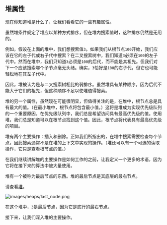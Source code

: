 ## 堆属性

现在你知道堆是什么了，让我们看看它的一些有趣属性。

虽然堆条件规定了堆应以某种方式排序，但在堆内搜索值时，这种排序仍然是无用的。

例如，假设在上面的堆中，我们想搜索值`3`。如果我们从根节点`100`开始，我们应该在它的左子代或右子代中搜索？在二叉搜索树中，我们知道`3`必须在`100`的左子代中。然而在堆中，我们只知道`3`必须是`100`的后代，而不能是其祖先。但我们对下一个应该搜索哪个子节点毫无头绪。确实，`3`恰好是`100`的右子代，但它也可能轻松地在其左子代中。

因此，堆被认为是与二叉搜索树相比的弱排序。虽然堆具有某种顺序，因为后代不能大于它们的祖先，但这种顺序不足以使堆值得搜索。

堆的另一个属性，虽然现在可能很明显，但值得关注的是，在堆中，根节点总是具有最大的值。（在最小堆中，根节点将包含最小值。）这将是堆成为实现优先级队列的一个重要原因。在优先级队列中，我们总是希望访问具有最高优先级的值。使用堆，我们总是知道可以在根节点找到这个值。因此，根节点将代表具有最高优先级的项目。

堆有两个主要操作：插入和删除。正如我们所指出的，在堆中搜索需要检查每个节点，因此搜索通常不是在堆的上下文中实现的操作。（堆还可以有一个可选的读取操作，它只是查看根节点的值。）

在我们继续讲解堆的主要操作是如何工作的之前，让我定义一个更多的术语，因为它将在接下来的算法中被大量使用。

堆有一个被称为最后节点的东西。堆的最后节点是其底层的最右节点。

请查看[堆](#fig.ch16.lastNode)。

![images/heaps/last_node.png](images/heaps/last_node.png)

在这个堆中，`3`是最后节点，因为它是底行的最右节点。

接下来，让我们深入堆的主要操作。
